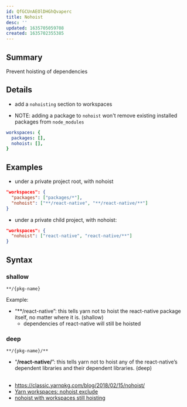 ```yaml
---
id: QfGCUnAEOlDHGhQvaperc
title: Nohoist
desc: ''
updated: 1635705059708
created: 1635702355385
---
```


## Summary

Prevent hoisting of dependencies


## Details
- add a `nohoisting` section to workspaces

- NOTE: adding a package to `nohoist` won't remove existing installed packages from `node_modules`
```yml
workspaces: {
  packages: [],
  nohoist: [],
}
```

## Examples

- under a private project root, with nohoist

```json
"workspaces": {
  "packages": ["packages/*"],
  "nohoist": ["**/react-native", "**/react-native/**"]
}
```

- under a private child project, with nohoist: 

```json
"workspaces": {
  "nohoist": ["react-native", "react-native/**"]
}
```

## Syntax

### shallow
```
**/{pkg-name}
```

Example:

- “**/react-native”: this tells yarn not to hoist the react-native package itself, no matter where it is. (shallow)
  - dependencies of react-native will still be hoisted

### deep
```
**/{pkg-name}/**
```

- “**/react-native/**”: this tells yarn not to hoist any of the react-native’s dependent libraries and their dependent libraries. (deep)


## 
- https://classic.yarnpkg.com/blog/2018/02/15/nohoist/
- [Yarn workspaces: nohoist exclude](https://stackoverflow.com/questions/62310476/yarn-workspaces-nohoist-exclude)
- [nohoist with workspaces still hoisting](https://stackoverflow.com/questions/56675874/nohoist-with-workspaces-still-hoisting)